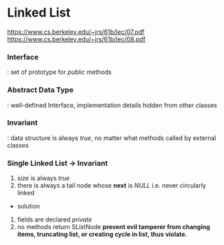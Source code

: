 # Linked List

https://www.cs.berkeley.edu/~jrs/61b/lec/07.pdf
https://www.cs.berkeley.edu/~jrs/61b/lec/08.pdf

### Interface
: set of prototype for *public* methods

### Abstract Data Type
: well-defined Interface, implementation details hidden from other classes

### Invariant
: data structure is always *true*, no matter what methods called by external classes

### Single Linked List -> Invariant
1. size is always *true*
2. there is always a tail node whose **next** is *NULL* i.e. never circularly linked
- solution
1. fields are declared *private*
2. no methods return SListNode
**prevent evil tamperer from changing items, truncating list, or creating cycle in list, thus violate.**

